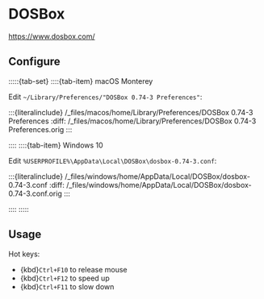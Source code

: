 # DOSBox

<https://www.dosbox.com/>

## Configure

:::::{tab-set}
::::{tab-item} macOS Monterey

Edit `~/Library/Preferences/"DOSBox 0.74-3 Preferences"`:

:::{literalinclude} /_files/macos/home/Library/Preferences/DOSBox 0.74-3 Preferences
:diff: /_files/macos/home/Library/Preferences/DOSBox 0.74-3 Preferences.orig
:::

::::
::::{tab-item} Windows 10

Edit `%USERPROFILE%\AppData\Local\DOSBox\dosbox-0.74-3.conf`:

:::{literalinclude} /_files/windows/home/AppData/Local/DOSBox/dosbox-0.74-3.conf
:diff: /_files/windows/home/AppData/Local/DOSBox/dosbox-0.74-3.conf.orig
:::

::::
:::::

## Usage

Hot keys:

- {kbd}`Ctrl+F10` to release mouse
- {kbd}`Ctrl+F12` to speed up
- {kbd}`Ctrl+F11` to slow down
